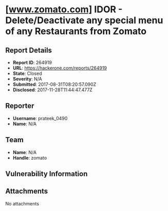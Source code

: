 # [www.zomato.com] IDOR - Delete/Deactivate any special menu of any Restaurants from Zomato

## Report Details
- **Report ID**: 264919
- **URL**: https://hackerone.com/reports/264919
- **State**: Closed
- **Severity**: N/A
- **Submitted**: 2017-08-31T08:20:57.090Z
- **Disclosed**: 2017-11-28T11:44:47.477Z

## Reporter
- **Username**: prateek_0490
- **Name**: N/A

## Team
- **Name**: N/A
- **Handle**: zomato

## Vulnerability Information


## Attachments
No attachments
